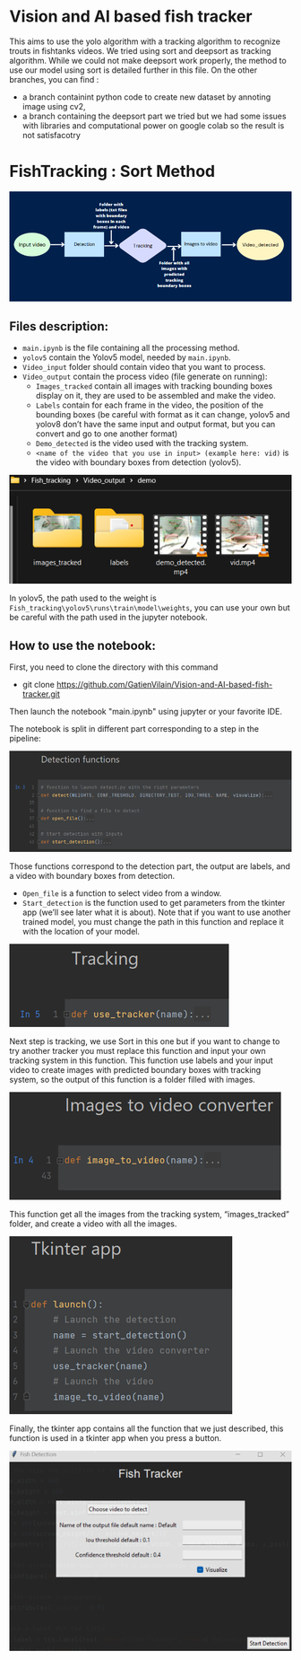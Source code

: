 # Vision and AI based fish tracker
This aims to use the yolo algorithm with a tracking algorithm to recognize trouts in fishtanks videos.
We tried using sort and deepsort as tracking algorithm.
While we could not make deepsort work properly, the method to use our model using sort is detailed further in this file.
On the other branches, you can find :
  - a branch containint python code to create new dataset by annoting image using cv2, 
  - a branch containing the deepsort part we tried but we had some issues with libraries and computational power on google colab so the result is not satisfacotry


# FishTracking : Sort Method

![method proccessing chain](.github/images/process_chain.png)

Files description:
------------------

- `main.ipynb` is the file containing all the processing method.
- `yolov5` contain the Yolov5 model, needed by `main.ipynb`.
- `Video_input` folder should contain video that you want to process.
- `Video_output` contain the process video (file generate on running):
  - `Images_tracked` contain all images with tracking bounding boxes display on it, they are used to be assembled and make the video.
  - `Labels` contain for each frame in the video, the position of the bounding boxes (be careful with format as it can change, yolov5 and yolov8 don’t have the same input and output format, but you can convert and go to one another format)
  - `Demo_detected` is the video used with the tracking system.
  - `<name of the video that you use in input> (example here: vid)` is the video with boundary boxes from detection (yolov5).

![Overview of the folder video output](.github/images/video_output.png)

In yolov5, the path used to the weight is `Fish_tracking\yolov5\runs\train\model\weights`, you can use your own but be careful with the path used in the jupyter notebook.

How to use the notebook:
------------------------

First, you need to clone the directory with this command
- git clone https://github.com/GatienVilain/Vision-and-AI-based-fish-tracker.git 

Then launch the notebook "main.ipynb" using jupyter or your favorite IDE.

The notebook is split in different part corresponding to a step in the pipeline:

![Detection functions](.github/images/detection_part.png)

Those functions correspond to the detection part, the output are labels, and a video with boundary boxes from detection.
- `Open_file` is a function to select video from a window.
- `Start_detection` is the function used to get parameters from the tkinter app (we’ll see later what it is about). Note that if you want to use another trained model, you must change the path in this function and replace it with the location of your model.

![Tracking function](.github/images/tracking_part.png)

Next step is tracking, we use Sort in this one but if you want to change to try another tracker you must replace this function and input your own tracking system in this function. This function use labels and your input video to create images with predicted boundary boxes with tracking system, so the output of this function is a folder filled with images.

![Image to video function](.github/images/video_converter_part.png)

This function get all the images from the tracking system, “images_tracked” folder, and create a video with all the images.

![First or main function](.github/images/launch.png)

Finally, the tkinter app contains all the function that we just described, this function is used in a tkinter app when you press a button.

![Tkinter interface](.github/images/tkinter_interface.png)

